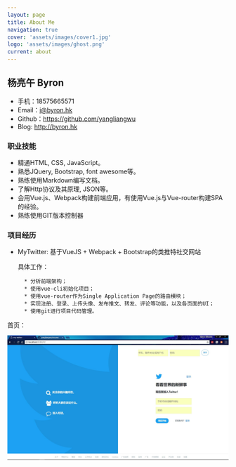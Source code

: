 ```yaml
---
layout: page
title: About Me
navigation: true
cover: 'assets/images/cover1.jpg'
logo: 'assets/images/ghost.png'
current: about
---
```


## 杨亮午 Byron

* 手机：18575665571
* Email：i@byron.hk
* Github：https://github.com/yangliangwu
* Blog: http://byron.hk

### 职业技能

* 精通HTML, CSS, JavaScript。
* 熟悉JQuery, Bootstrap, font awesome等。
* 熟练使用Markdown编写文档。
* 了解Http协议及其原理, JSON等。
* 会用Vue.js、Webpack构建前端应用，有使用Vue.js与Vue-router构建SPA的经验。
* 熟练使用GIT版本控制器

### 项目经历

* MyTwitter: 基于VueJS + Webpack + Bootstrap的类推特社交网站

    具体工作：

        * 分析前端架构；
        * 使用vue-cli初始化项目；
        * 使用vue-router作为Single Application Page的路由模块；
        * 实现注册、登录、上传头像、发布推文、转发、评论等功能，以及各页面的UI；
        * 使用git进行项目代码管理。

首页：

![](https://raw.githubusercontent.com/yangliangwu/resume/master/demo.JPG)
